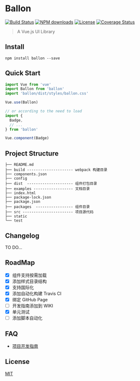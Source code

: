 # Ballon
[![Build Status](https://travis-ci.org/C-Royale/Ballon.svg?branch=master)](https://travis-ci.org/C-Royale/Ballon)
[![NPM downloads](http://img.shields.io/npm/dm/ballon.svg)](https://npmjs.org/package/ballon)
[![License](https://img.shields.io/npm/l/ballon.svg)](https://npmjs.org/package/ballon)
[![Coverage Status](https://coveralls.io/repos/github/C-Royale/Ballon/badge.svg?branch=master)](https://coveralls.io/github/C-Royale/Ballon?branch=master)

> A Vue.js UI Library

## Install
```shell
npm install ballon --save
```

## Quick Start
``` javascript
import Vue from 'vue'
import Ballon from 'ballon'
import 'ballon/dist/styles/ballon.css'

Vue.use(Ballon)

// or according to the need to load
import {
  Badge,
  // ...
} from 'ballon'

Vue.component(Badge)
```
## Project Structure

```text
├── README.md
├── build --------------------- webpack 构建目录
├── components.json
├── config
├── dist  --------------------- 组件打包目录
├── examples ------------------ 文档目录
├── index.html
├── package-lock.json
├── package.json
├── packages  ----------------- 组件目录
├── src ----------------------- 项目源代码
├── static
└── test

```

## Changelog
TO DO...

## RoadMap

* [x] 组件支持按需加载
* [x] 添加样式目录结构
* [x] 支持国际化
* [x] 添加自动化构建 Travis CI
* [x] 绑定 GitHub Page
* [ ] 开发指南添加到 WIKI
* [x] 单元测试
* [ ] 添加脚本自动化

## FAQ
* [项目开发指南](https://github.com/C-Royale/Ballon/wiki)

## License
[MIT](http://opensource.org/licenses/MIT)

